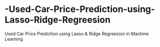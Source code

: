 # -Used-Car-Price-Prediction-using-Lasso-Ridge-Regreesion
 Used Car Price Prediction using Lasso &amp; Ridge Regreesion in Machine Learning
